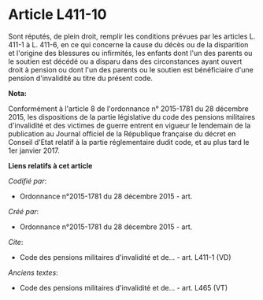 # Article L411-10

Sont réputés, de plein droit, remplir les conditions prévues par les articles L. 411-1 à L. 411-6, en ce qui concerne la
cause du décès ou de la disparition et l'origine des blessures ou infirmités, les enfants dont l'un des parents ou le soutien
est décédé ou a disparu dans des circonstances ayant ouvert droit à pension ou dont l'un des parents ou le soutien est
bénéficiaire d'une pension d'invalidité au titre du présent code.

**Nota:**

Conformément à l'article 8 de l'ordonnance n° 2015-1781 du 28 décembre 2015, les dispositions de la partie législative du
code des pensions militaires d'invalidité et des victimes de guerre entrent en vigueur le lendemain de la publication au
Journal officiel de la République française du décret en Conseil d'Etat relatif à la partie réglementaire dudit code, et au
plus tard le 1er janvier 2017.

**Liens relatifs à cet article**

_Codifié par_:

  - Ordonnance n°2015-1781 du 28 décembre 2015 - art.

_Créé par_:

  - Ordonnance n°2015-1781 du 28 décembre 2015 - art.

_Cite_:

  - Code des pensions militaires d'invalidité et de... - art. L411-1 (VD)

_Anciens textes_:

  - Code des pensions militaires d'invalidité et de... - art. L465 (VT)
